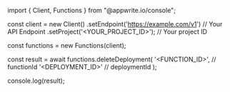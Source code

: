 import { Client, Functions } from "@appwrite.io/console";

const client = new Client()
    .setEndpoint('https://example.com/v1') // Your API Endpoint
    .setProject('<YOUR_PROJECT_ID>'); // Your project ID

const functions = new Functions(client);

const result = await functions.deleteDeployment(
    '<FUNCTION_ID>', // functionId
    '<DEPLOYMENT_ID>' // deploymentId
);

console.log(result);
